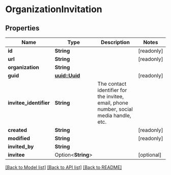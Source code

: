 # OrganizationInvitation

## Properties

Name | Type | Description | Notes
------------ | ------------- | ------------- | -------------
**id** | **String** |  | [readonly]
**url** | **String** |  | [readonly]
**organization** | **String** |  | 
**guid** | [**uuid::Uuid**](uuid::Uuid.md) |  | [readonly]
**invitee_identifier** | **String** | The contact identifier for the invitee, email, phone number, social media handle, etc. | 
**created** | **String** |  | [readonly]
**modified** | **String** |  | [readonly]
**invited_by** | **String** |  | 
**invitee** | Option<**String**> |  | [optional]

[[Back to Model list]](../README.md#documentation-for-models) [[Back to API list]](../README.md#documentation-for-api-endpoints) [[Back to README]](../README.md)


